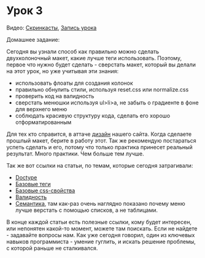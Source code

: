 # Урок 3

Видео:
[Скринкасты](https://www.youtube.com/playlist?list=PLJp_TYmDAIlAin4_LtEqhd1U6Tg3ESTqi), 
[Запись урока](https://www.youtube.com/watch?v=KnOxm6shp9M&list=PLJp_TYmDAIlC6yqyg1K4QGwfufJXzYiPv&index=2)

Домашнее задание:

Сегодня вы узнали способ как правильно можно сделать двухколоночный макет, какие лучше теги использовать.
Поэтому, первое что нужно будет сделать - сверстать макет, который вы делали на этот урок, но уже учитывая эти знания:
- использовать флоаты для создания колонок
- правильно обнулить стили, используя reset.css или normalize.css
- проверить код на валидность
- сверстать менюшки используя ul>li>a, не забыть о градиенте в фоне для верхнего меню
- соблюдать красивую структуру кода, сделать его хорошо отформатированным

Для тех кто справится, в аттаче [дизайн](/lesson_03/front-school-v6.psd) нашего сайта.
Когда сделаете прошлый макет, берите в работу этот.
Так же рекомендую постараться успеть сделать и его, потому что только практика принесет реальный результат. Много практики. Чем больше тем лучше.

Так же вот ссылки на статьи, по темам, которые сегодня затрагивали:
* [Doctype](http://front-school.com/doctype/)
* [Базовые теги](http://front-school.com/base-tags/)
* [Базовые css-свойства](http://front-school.com/bazovye-css-svojstva/)
* [Валидность](http://front-school.com/validnost/)
* [Семантика](http://front-school.com/semantika/), там как-раз очень наглядно показано почему меню лучше верстать с помощью списков, а не таблицами.

В конце каждой статьи есть полезные ссылки, кому будет интересен, или непонятен какой-то момент, можете там поискать. Если не найдете - задавайте вопросы нам.
Как уже сегодня говорил, один из ключевых навыков программиста - умение гуглить, и искать решение проблемы, с которой раньше не сталкивался.
